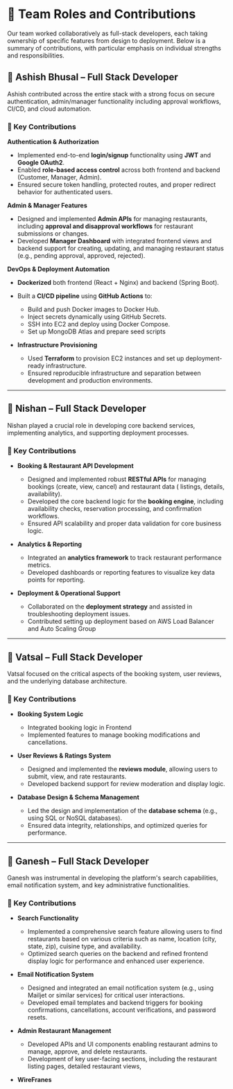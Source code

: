 # 👥 Team Roles and Contributions

Our team worked collaboratively as full-stack developers, each taking ownership of specific features from design to
deployment.
Below is a summary of contributions, with particular emphasis on individual strengths and responsibilities.

## 👤 Ashish Bhusal – Full Stack Developer

Ashish contributed across the entire stack with a strong focus on secure authentication, admin/manager functionality
including approval workflows, CI/CD, and cloud automation.

### 🚀 Key Contributions

**Authentication & Authorization**
  - Implemented end-to-end **login/signup** functionality using **JWT** and **Google OAuth2**.
  - Enabled **role-based access control** across both frontend and backend (Customer, Manager, Admin).
  - Ensured secure token handling, protected routes, and proper redirect behavior for authenticated users.

**Admin & Manager Features**
  - Designed and implemented **Admin APIs** for managing restaurants, including **approval and disapproval workflows** for
    restaurant submissions or changes.
  - Developed **Manager Dashboard** with integrated frontend views and backend support for creating, updating, and
    managing restaurant status (e.g., pending approval, approved, rejected).

**DevOps & Deployment Automation**
- **Dockerized** both frontend (React + Nginx) and backend (Spring Boot).
- Built a **CI/CD pipeline** using **GitHub Actions** to:
  - Build and push Docker images to Docker Hub.
  - Inject secrets dynamically using GitHub Secrets.
  - SSH into EC2 and deploy using Docker Compose.
  - Set up MongoDB Atlas and prepare seed scripts

- **Infrastructure Provisioning**
  - Used **Terraform** to provision EC2 instances and set up deployment-ready infrastructure.
  - Ensured reproducible infrastructure and separation between development and production environments.

---

## 👤 Nishan – Full Stack Developer

Nishan played a crucial role in developing core backend services, implementing analytics, and supporting deployment
processes.

### 🚀 Key Contributions

- **Booking & Restaurant API Development**
  - Designed and implemented robust **RESTful APIs** for managing bookings (create, view, cancel) and restaurant data (
    listings, details, availability).
  - Developed the core backend logic for the **booking engine**, including availability checks, reservation processing,
        and confirmation workflows.
  - Ensured API scalability and proper data validation for core business logic.


- **Analytics & Reporting**
  - Integrated an **analytics framework** to track restaurant performance metrics.
  - Developed dashboards or reporting features to visualize key data points for reporting.


- **Deployment & Operational Support**
  - Collaborated on the **deployment strategy** and assisted in troubleshooting deployment issues.
  - Contributed setting up deployment based on AWS Load Balancer and Auto Scaling Group 

---

## 👤 Vatsal – Full Stack Developer

Vatsal focused on the critical aspects of the booking system, user reviews, and the underlying database architecture.

### 🚀 Key Contributions

- **Booking System Logic**
  - Integrated booking logic in Frontend
  - Implemented features to manage booking modifications and cancellations.

- **User Reviews & Ratings System**
  - Designed and implemented the **reviews module**, allowing users to submit, view, and rate restaurants.
  - Developed backend support for review moderation and display logic.

- **Database Design & Schema Management**
  - Led the design and implementation of the **database schema** (e.g., using SQL or NoSQL databases).
  - Ensured data integrity, relationships, and optimized queries for performance.

---

## 👤 Ganesh – Full Stack Developer

Ganesh was instrumental in developing the platform's search capabilities, email notification system, and key
administrative functionalities.

### 🚀 Key Contributions

- **Search Functionality**
  - Implemented a comprehensive search feature allowing users to find restaurants based on various criteria such as name, location (city, state, zip), cuisine type, and availability.
  - Optimized search queries on the backend and refined frontend display logic for performance and enhanced user experience.

- **Email Notification System**
  - Designed and integrated an email notification system (e.g., using Mailjet or similar services) for critical user interactions.
  - Developed email templates and backend triggers for booking confirmations, cancellations, account verifications, and password resets.

- **Admin Restaurant Management**
  - Developed APIs and UI components enabling restaurant admins to manage, approve, and delete restaurants.
  - Development of key user-facing sections, including the restaurant listing pages, detailed restaurant views,
 
- **WireFranes**
